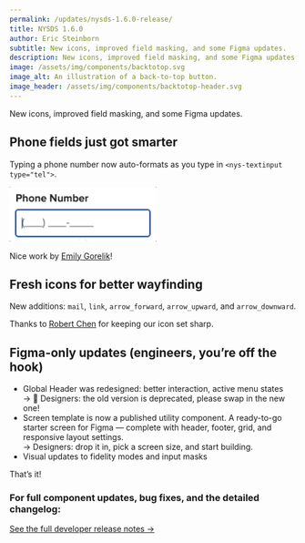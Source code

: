 ```yaml
---
permalink: /updates/nysds-1.6.0-release/
title: NYSDS 1.6.0 
author: Eric Steinborn
subtitle: New icons, improved field masking, and some Figma updates.
description: New icons, improved field masking, and some Figma updates.
image: /assets/img/components/backtotop.svg
image_alt: An illustration of a back-to-top button.
image_header: /assets/img/components/backtotop-header.svg
---
```


New icons, improved field masking, and some Figma updates.

## Phone fields just got smarter
Typing a phone number now auto-formats as you type in `<nys-textinput type="tel">`.


![GIF of a form field typing out a well-formatted phone number](../../assets/i/2025/telephone-input-mask.gif)

Nice work by [Emily Gorelik](https://github.com/emilygorelik)!

## Fresh icons for better wayfinding
New additions: `mail`, `link`, `arrow_forward`, `arrow_upward`, and `arrow_downward`.  

Thanks to [Robert Chen](https://github.com/novacat35) for keeping our icon set sharp.

## Figma-only updates (engineers, you’re off the hook)

- Global Header was redesigned: better interaction, active menu states  
    → 🚨 Designers: the old version is deprecated, please swap in the new one!
- Screen template is now a published utility component. A ready-to-go starter screen for Figma — complete with header, footer, grid, and responsive layout settings.  
    → Designers: drop it in, pick a screen size, and start building.
- Visual updates to fidelity modes and input masks

That’s it!

  
### For full component updates, bug fixes, and the detailed changelog:  
[See the full developer release notes →](https://github.com/ITS-HCD/nysds/releases/tag/v1.6.0 "https://github.com/its-hcd/nysds/releases/tag/v1.6.0")